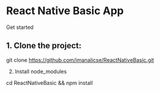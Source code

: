 # React Native Basic App

Get started

## 1. Clone the project:

git clone https://github.com/imanalicse/ReactNativeBasic.git

2. Install node_modules

cd ReactNativeBasic && npm install
